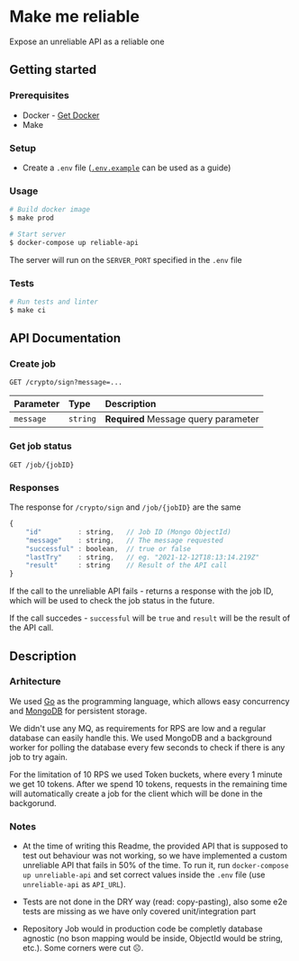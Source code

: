 # Make me reliable

Expose an unreliable API as a reliable one

## Getting started

### Prerequisites

- Docker - [Get Docker](https://docs.docker.com/get-docker/)
- Make

### Setup

- Create a `.env` file ([`.env.example`](.env.example) can be used as a guide)

### Usage

```sh
# Build docker image
$ make prod

# Start server
$ docker-compose up reliable-api
```

The server will run on the `SERVER_PORT` specified in the `.env` file

### Tests

```sh
# Run tests and linter
$ make ci
```

## API Documentation

### Create job

```http
GET /crypto/sign?message=...
```

| Parameter | Type     | Description                          |
| :-------- | :------- | :----------------------------------- |
| `message` | `string` | **Required** Message query parameter |

### Get job status

```http
GET /job/{jobID}
```

### Responses

The response for `/crypto/sign` and `/job/{jobID}` are the same

```javascript
{
    "id"         : string,   // Job ID (Mongo ObjectId)
    "message"    : string,   // The message requested
    "successful" : boolean,  // true or false
    "lastTry"    : string,   // eg. "2021-12-12T18:13:14.219Z"
    "result"     : string    // Result of the API call
}
```

If the call to the unreliable API fails - returns a response with the job ID, which will be used to check the job status in the future.

If the call succedes - `successful` will be `true` and `result` will be the result of the API call.

## Description

### Arhitecture

We used [Go](https://go.dev/) as the programming language, which allows easy concurrency and [MongoDB](https://www.mongodb.com/) for persistent storage.

We didn't use any MQ, as requirements for RPS are low and a regular database can easily handle this. We used MongoDB and a background worker for polling the database every few seconds to check if there is any job to try again.

For the limitation of 10 RPS we used Token buckets, where every 1 minute we get 10 tokens. After we spend 10 tokens, requests in the remaining time will automatically create a job for the client which will be done in the backgorund.

### Notes

- At the time of writing this Readme, the provided API that is supposed to test out behaviour was not working, so we have implemented a custom unreliable API that fails in 50% of the time.
  To run it, run `docker-compose up unreliable-api` and set correct values inside the `.env` file (use `unreliable-api` as `API_URL`).

- Tests are not done in the DRY way (read: copy-pasting), also some e2e tests are missing as we have only covered unit/integration part

- Repository Job would in production code be completly database agnostic (no bson mapping would be inside, ObjectId would be string, etc.). Some corners were cut :frowning_face:.
